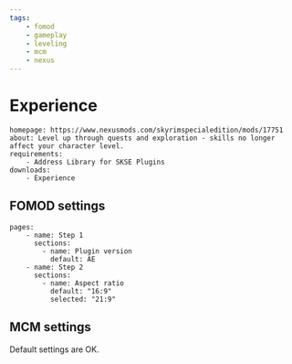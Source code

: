 ```yaml
---
tags:
    - fomod
    - gameplay
    - leveling
    - mcm
    - nexus
---
```


# Experience

```project_info
homepage: https://www.nexusmods.com/skyrimspecialedition/mods/17751
about: Level up through quests and exploration - skills no longer affect your character level.
requirements:
    - Address Library for SKSE Plugins
downloads:
    - Experience
```

## FOMOD settings

```fomod_settings
pages:
    - name: Step 1
      sections:
        - name: Plugin version
          default: AE
    - name: Step 2
      sections:
        - name: Aspect ratio
          default: "16:9"
          selected: "21:9"
```

## MCM settings

Default settings are OK.
